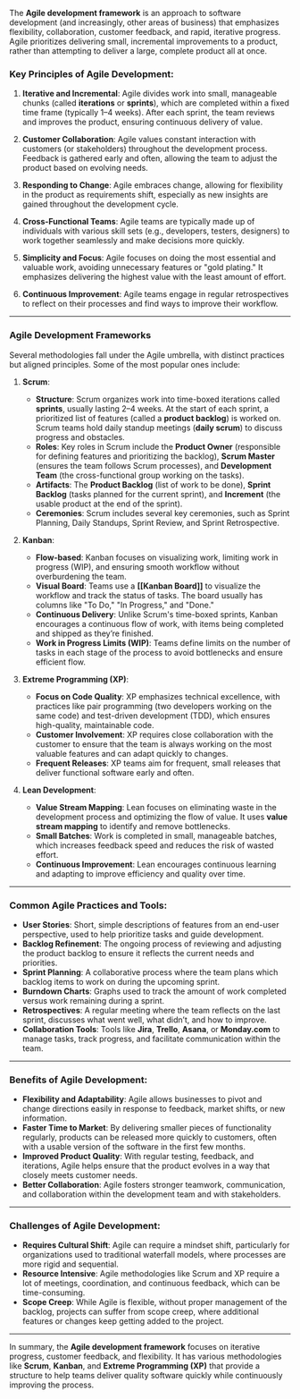 The **Agile development framework** is an approach to software development (and increasingly, other areas of business) that emphasizes flexibility, collaboration, customer feedback, and rapid, iterative progress. Agile prioritizes delivering small, incremental improvements to a product, rather than attempting to deliver a large, complete product all at once.

### Key Principles of Agile Development:

1. **Iterative and Incremental**: Agile divides work into small, manageable chunks (called **iterations** or **sprints**), which are completed within a fixed time frame (typically 1–4 weeks). After each sprint, the team reviews and improves the product, ensuring continuous delivery of value.
    
2. **Customer Collaboration**: Agile values constant interaction with customers (or stakeholders) throughout the development process. Feedback is gathered early and often, allowing the team to adjust the product based on evolving needs.
    
3. **Responding to Change**: Agile embraces change, allowing for flexibility in the product as requirements shift, especially as new insights are gained throughout the development cycle.
    
4. **Cross-Functional Teams**: Agile teams are typically made up of individuals with various skill sets (e.g., developers, testers, designers) to work together seamlessly and make decisions more quickly.
    
5. **Simplicity and Focus**: Agile focuses on doing the most essential and valuable work, avoiding unnecessary features or "gold plating." It emphasizes delivering the highest value with the least amount of effort.
    
6. **Continuous Improvement**: Agile teams engage in regular retrospectives to reflect on their processes and find ways to improve their workflow.
    

---

### Agile Development Frameworks

Several methodologies fall under the Agile umbrella, with distinct practices but aligned principles. Some of the most popular ones include:

1. **Scrum**:
    
    - **Structure**: Scrum organizes work into time-boxed iterations called **sprints**, usually lasting 2–4 weeks. At the start of each sprint, a prioritized list of features (called a **product backlog**) is worked on. Scrum teams hold daily standup meetings (**daily scrum**) to discuss progress and obstacles.
    - **Roles**: Key roles in Scrum include the **Product Owner** (responsible for defining features and prioritizing the backlog), **Scrum Master** (ensures the team follows Scrum processes), and **Development Team** (the cross-functional group working on the tasks).
    - **Artifacts**: The **Product Backlog** (list of work to be done), **Sprint Backlog** (tasks planned for the current sprint), and **Increment** (the usable product at the end of the sprint).
    - **Ceremonies**: Scrum includes several key ceremonies, such as Sprint Planning, Daily Standups, Sprint Review, and Sprint Retrospective.
2. **Kanban**:
    
    - **Flow-based**: Kanban focuses on visualizing work, limiting work in progress (WIP), and ensuring smooth workflow without overburdening the team.
    - **Visual Board**: Teams use a **[[Kanban Board]]** to visualize the workflow and track the status of tasks. The board usually has columns like "To Do," "In Progress," and "Done."
    - **Continuous Delivery**: Unlike Scrum's time-boxed sprints, Kanban encourages a continuous flow of work, with items being completed and shipped as they’re finished.
    - **Work in Progress Limits (WIP)**: Teams define limits on the number of tasks in each stage of the process to avoid bottlenecks and ensure efficient flow.
3. **Extreme Programming (XP)**:
    
    - **Focus on Code Quality**: XP emphasizes technical excellence, with practices like pair programming (two developers working on the same code) and test-driven development (TDD), which ensures high-quality, maintainable code.
    - **Customer Involvement**: XP requires close collaboration with the customer to ensure that the team is always working on the most valuable features and can adapt quickly to changes.
    - **Frequent Releases**: XP teams aim for frequent, small releases that deliver functional software early and often.
4. **Lean Development**:
    
    - **Value Stream Mapping**: Lean focuses on eliminating waste in the development process and optimizing the flow of value. It uses **value stream mapping** to identify and remove bottlenecks.
    - **Small Batches**: Work is completed in small, manageable batches, which increases feedback speed and reduces the risk of wasted effort.
    - **Continuous Improvement**: Lean encourages continuous learning and adapting to improve efficiency and quality over time.

---

### Common Agile Practices and Tools:

- **User Stories**: Short, simple descriptions of features from an end-user perspective, used to help prioritize tasks and guide development.
- **Backlog Refinement**: The ongoing process of reviewing and adjusting the product backlog to ensure it reflects the current needs and priorities.
- **Sprint Planning**: A collaborative process where the team plans which backlog items to work on during the upcoming sprint.
- **Burndown Charts**: Graphs used to track the amount of work completed versus work remaining during a sprint.
- **Retrospectives**: A regular meeting where the team reflects on the last sprint, discusses what went well, what didn’t, and how to improve.
- **Collaboration Tools**: Tools like **Jira**, **Trello**, **Asana**, or **Monday.com** to manage tasks, track progress, and facilitate communication within the team.

---

### Benefits of Agile Development:

- **Flexibility and Adaptability**: Agile allows businesses to pivot and change directions easily in response to feedback, market shifts, or new information.
- **Faster Time to Market**: By delivering smaller pieces of functionality regularly, products can be released more quickly to customers, often with a usable version of the software in the first few months.
- **Improved Product Quality**: With regular testing, feedback, and iterations, Agile helps ensure that the product evolves in a way that closely meets customer needs.
- **Better Collaboration**: Agile fosters stronger teamwork, communication, and collaboration within the development team and with stakeholders.

---

### Challenges of Agile Development:

- **Requires Cultural Shift**: Agile can require a mindset shift, particularly for organizations used to traditional waterfall models, where processes are more rigid and sequential.
- **Resource Intensive**: Agile methodologies like Scrum and XP require a lot of meetings, coordination, and continuous feedback, which can be time-consuming.
- **Scope Creep**: While Agile is flexible, without proper management of the backlog, projects can suffer from scope creep, where additional features or changes keep getting added to the project.

---

In summary, the **Agile development framework** focuses on iterative progress, customer feedback, and flexibility. It has various methodologies like **Scrum**, **Kanban**, and **Extreme Programming (XP)** that provide a structure to help teams deliver quality software quickly while continuously improving the process.